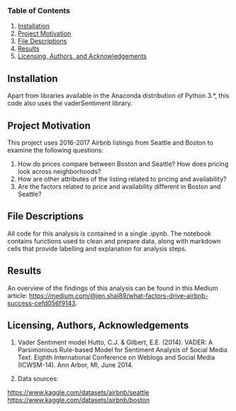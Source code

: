 
### Table of Contents

1. [Installation](#installation)
2. [Project Motivation](#motivation)
3. [File Descriptions](#files)
4. [Results](#results)
5. [Licensing, Authors, and Acknowledgements](#licensing)

## Installation <a name="installation"></a>

Apart from libraries available in the Anaconda distribution of Python 3.*, this code also uses the vaderSentiment library.

## Project Motivation<a name="motivation"></a>

This project uses 2016-2017 Airbnb listings from Seattle and Boston to examine the following questions:

1. How do prices compare between Boston and Seattle? How does pricing look across neighborhoods?
2. How are other attributes of the listing related to pricing and availability?
3. Are the factors related to price and availability different in Boston and Seattle?


## File Descriptions <a name="files"></a>

All code for this analysis is contained in a single .ipynb. The notebook contains functions used to clean and prepare data, along with markdown cells that provide labelling and explanation for analysis steps.

## Results<a name="results"></a>

An overview of the findings of this analysis can be found in this Medium article: https://medium.com/@jen.shal89/what-factors-drive-airbnb-success-cefd056f9143.

## Licensing, Authors, Acknowledgements<a name="licensing"></a>
1. Vader Sentiment model
Hutto, C.J. & Gilbert, E.E. (2014). VADER: A Parsimonious Rule-based Model for Sentiment Analysis of Social Media Text. Eighth International Conference on Weblogs and Social Media (ICWSM-14). Ann Arbor, MI, June 2014.

2. Data sources:

https://www.kaggle.com/datasets/airbnb/seattle
https://www.kaggle.com/datasets/airbnb/boston

